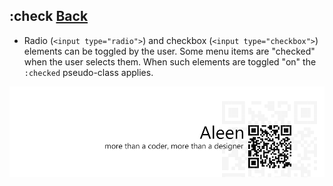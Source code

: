 ## :check [**Back**](./../pseudoClass.md)

- Radio (`<input type="radio">`) and checkbox (`<input type="checkbox">`) elements can be toggled by the user. Some menu items are "checked" when the user selects them. When such elements are toggled "on" the `:checked` pseudo-class applies.

<a href="http://aleen42.github.io/" target="_blank" ><img src="./../../../pic/tail.gif"></a>